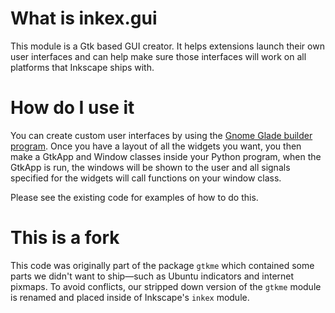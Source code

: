 # What is inkex.gui

This module is a Gtk based GUI creator. It helps extensions launch their own user interfaces and can help make sure those interfaces will work on all platforms that Inkscape ships with.

# How do I use it

You can create custom user interfaces by using the [Gnome Glade builder program](https://gitlab.gnome.org/GNOME/glade). Once you have a layout of all the widgets you want, you then make a GtkApp and Window classes inside your Python program, when the GtkApp is run, the windows will be shown to the user and all signals specified for the widgets will call functions on your window class.

Please see the existing code for examples of how to do this.

# This is a fork

This code was originally part of the package `gtkme` which contained some parts we didn't want to ship&mdash;such as Ubuntu indicators and internet pixmaps. To avoid conflicts, our stripped down version of the `gtkme` module is renamed and placed inside of Inkscape's `inkex` module.
